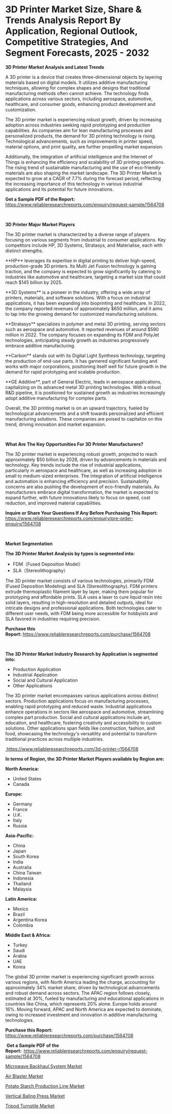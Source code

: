 <p><h1>3D Printer Market Size, Share & Trends Analysis Report By Application, Regional Outlook, Competitive Strategies, And Segment Forecasts, 2025 - 2032</h1></p><p><strong>3D Printer Market Analysis and Latest Trends</strong></p>
<p><p>A 3D printer is a device that creates three-dimensional objects by layering materials based on digital models. It utilizes additive manufacturing techniques, allowing for complex shapes and designs that traditional manufacturing methods often cannot achieve. The technology finds applications across various sectors, including aerospace, automotive, healthcare, and consumer goods, enhancing product development and customization.</p><p>The 3D printer market is experiencing robust growth, driven by increasing adoption across industries seeking rapid prototyping and production capabilities. As companies aim for lean manufacturing processes and personalized products, the demand for 3D printing technology is rising. Technological advancements, such as improvements in printer speed, material options, and print quality, are further propelling market expansion.</p><p>Additionally, the integration of artificial intelligence and the Internet of Things is enhancing the efficiency and scalability of 3D printing operations. The rising trend of sustainable manufacturing and the use of eco-friendly materials are also shaping the market landscape. The 3D Printer Market is expected to grow at a CAGR of 7.7% during the forecast period, reflecting the increasing importance of this technology in various industrial applications and its potential for future innovations.</p></p>
<p><strong>Get a Sample PDF of the Report:&nbsp;</strong> <a href="https://www.reliableresearchreports.com/enquiry/request-sample/1564708?utm_campaign=34&utm_medium=2&utm_source=Github&utm_content=ia&utm_term=16022025&utm_id=3d-printer">https://www.reliableresearchreports.com/enquiry/request-sample/1564708</a></p>
<p>&nbsp;</p>
<p><strong>3D Printer Major Market Players</strong></p>
<p><p>The 3D printer market is characterized by a diverse range of players focusing on various segments from industrial to consumer applications. Key competitors include HP, 3D Systems, Stratasys, and Materialise, each with distinct strengths.</p><p>**HP** leverages its expertise in digital printing to deliver high-speed, production-grade 3D printers. Its Multi Jet Fusion technology is gaining traction, and the company is expected to grow significantly by catering to industries like automotive and healthcare, targeting a market size that could reach $145 billion by 2025.</p><p>**3D Systems** is a pioneer in the industry, offering a wide array of printers, materials, and software solutions. With a focus on industrial applications, it has been expanding into bioprinting and healthcare. In 2022, the company reported revenues of approximately $650 million, and it aims to tap into the growing demand for customized manufacturing solutions.</p><p>**Stratasys** specializes in polymer and metal 3D printing, serving sectors such as aerospace and automotive. It reported revenues of around $590 million in 2022. The company focuses on expanding its FDM and PolyJet technologies, anticipating steady growth as industries progressively embrace additive manufacturing.</p><p>**Carbon** stands out with its Digital Light Synthesis technology, targeting the production of end-use parts. It has garnered significant funding and works with major corporations, positioning itself well for future growth in the demand for rapid prototyping and scalable production.</p><p>**GE Additive**, part of General Electric, leads in aerospace applications, capitalizing on its advanced metal 3D printing technologies. With a robust R&D pipeline, it is positioned for sustained growth as industries increasingly adopt additive manufacturing for complex parts.</p><p>Overall, the 3D printing market is on an upward trajectory, fueled by technological advancements and a shift towards personalized and efficient manufacturing solutions. These companies are poised to capitalize on this trend, driving innovation and market expansion.</p></p>
<p>&nbsp;</p>
<p><strong>What Are The Key Opportunities For 3D Printer Manufacturers?</strong></p>
<p><p>The 3D printer market is experiencing robust growth, projected to reach approximately $50 billion by 2028, driven by advancements in materials and technology. Key trends include the rise of industrial applications, particularly in aerospace and healthcare, as well as increasing adoption in small to medium-sized enterprises. The integration of artificial intelligence and automation is enhancing efficiency and precision. Sustainability concerns are also pushing the development of eco-friendly materials. As manufacturers embrace digital transformation, the market is expected to expand further, with future innovations likely to focus on speed, cost reduction, and improved material capabilities.</p></p>
<p><strong>Inquire or Share Your Questions If Any Before Purchasing This Report:</strong> <a href="https://www.reliableresearchreports.com/enquiry/pre-order-enquiry/1564708?utm_campaign=34&utm_medium=2&utm_source=Github&utm_content=ia&utm_term=16022025&utm_id=3d-printer">https://www.reliableresearchreports.com/enquiry/pre-order-enquiry/1564708</a></p>
<p>&nbsp;</p>
<p><strong>Market Segmentation</strong></p>
<p><strong>The 3D Printer Market Analysis by types is segmented into:</strong></p>
<p><ul><li>FDM（Fused Deposition Model）</li><li>SLA（Stereolithography）</li></ul></p>
<p><p>The 3D printer market consists of various technologies, primarily FDM (Fused Deposition Modeling) and SLA (Stereolithography). FDM printers extrude thermoplastic filament layer by layer, making them popular for prototyping and affordable prints. SLA uses a laser to cure liquid resin into solid layers, resulting in high-resolution and detailed outputs, ideal for intricate designs and professional applications. Both technologies cater to different user needs, with FDM being more accessible for hobbyists and SLA favored in industries requiring precision.</p></p>
<p><strong>Purchase this Report:&nbsp;</strong><a href="https://www.reliableresearchreports.com/purchase/1564708?utm_campaign=34&utm_medium=2&utm_source=Github&utm_content=ia&utm_term=16022025&utm_id=3d-printer">https://www.reliableresearchreports.com/purchase/1564708</a></p>
<p>&nbsp;</p>
<p><strong>The 3D Printer Market Industry Research by Application is segmented into:</strong></p>
<p><ul><li>Production Application</li><li>Industrial Application</li><li>Social and Cultural Application</li><li>Other Applications</li></ul></p>
<p><p>The 3D printer market encompasses various applications across distinct sectors. Production applications focus on manufacturing processes, enabling rapid prototyping and reduced waste. Industrial applications enhance operations in sectors like aerospace and automotive, streamlining complex part production. Social and cultural applications include art, education, and healthcare, fostering creativity and accessibility to custom solutions. Other applications span fields like construction, fashion, and food, showcasing the technology's versatility and potential to transform traditional practices across multiple industries.</p></p>
<p><a href="https://www.reliableresearchreports.com/3d-printer-r1564708?utm_campaign=34&utm_medium=2&utm_source=Github&utm_content=ia&utm_term=16022025&utm_id=3d-printer">&nbsp;https://www.reliableresearchreports.com/3d-printer-r1564708</a></p>
<p><strong>In terms of Region, the 3D Printer Market Players available by Region are:</strong></p>
<p>
    <p> <strong> North America: </strong>
        <ul>
            <li>United States</li>
            <li>Canada</li>
        </ul>
        </p> 
    <p> <strong> Europe: </strong>
        <ul>
            <li>Germany</li>
            <li>France</li>
            <li>U.K.</li>
            <li>Italy</li>
            <li>Russia</li>
        </ul>
        </p> 
    <p> <strong> Asia-Pacific: </strong>
        <ul>
            <li>China</li>
            <li>Japan</li>
            <li>South Korea</li>
            <li>India</li>
            <li>Australia</li>
            <li>China Taiwan</li>
            <li>Indonesia</li>
            <li>Thailand</li>
            <li>Malaysia</li>
        </ul>
        </p> 
    <p> <strong> Latin America: </strong>
        <ul>
            <li>Mexico</li>
            <li>Brazil</li>
            <li>Argentina Korea</li>
            <li>Colombia</li>
        </ul>
        </p> 
    <p> <strong> Middle East & Africa: </strong>
        <ul>
            <li>Turkey</li>
            <li>Saudi</li>
            <li>Arabia</li>
            <li>UAE</li>
            <li>Korea</li>
        </ul>
    </p>
    </p>
<p><p>The global 3D printer market is experiencing significant growth across various regions, with North America leading the charge, accounting for approximately 34% market share, driven by technological advancements and robust demand across sectors. The APAC region follows closely, estimated at 30%, fueled by manufacturing and educational applications in countries like China, which represents 20% alone. Europe holds around 16%. Moving forward, APAC and North America are expected to dominate, owing to increased investment and innovation in additive manufacturing technologies.</p></p>
<p><strong>Purchase this Report: </strong><a href="https://www.reliableresearchreports.com/purchase/1564708?utm_campaign=34&utm_medium=2&utm_source=Github&utm_content=ia&utm_term=16022025&utm_id=3d-printer">https://www.reliableresearchreports.com/purchase/1564708</a></p>
<p>&nbsp;<strong>Get a Sample PDF of the Report:&nbsp;&nbsp;</strong><a href="https://www.reliableresearchreports.com/enquiry/request-sample/1564708?utm_campaign=34&utm_medium=2&utm_source=Github&utm_content=ia&utm_term=16022025&utm_id=3d-printer">https://www.reliableresearchreports.com/enquiry/request-sample/1564708</a></p>
<p><strong></strong></p>
<p><p><a href="https://github.com/phumlaaijem/Market-Research-Report-List-1/blob/main/microwave-backhaul-system-market.md?utm_campaign=34&utm_medium=2&utm_source=Github&utm_content=ia&utm_term=16022025&utm_id=3d-printer">Microwave Backhaul System Market</a></p><p><a href="https://github.com/eusoffyhanty/Market-Research-Report-List-1/blob/main/air-blaster-market.md?utm_campaign=34&utm_medium=2&utm_source=Github&utm_content=ia&utm_term=16022025&utm_id=3d-printer">Air Blaster Market</a></p><p><a href="https://github.com/aksayvoogdt/Market-Research-Report-List-1/blob/main/potato-starch-production-line-market.md?utm_campaign=34&utm_medium=2&utm_source=Github&utm_content=ia&utm_term=16022025&utm_id=3d-printer">Potato Starch Production Line Market</a></p><p><a href="https://github.com/alasmyayock/Market-Research-Report-List-1/blob/main/vertical-baling-press-market.md?utm_campaign=34&utm_medium=2&utm_source=Github&utm_content=ia&utm_term=16022025&utm_id=3d-printer">Vertical Baling Press Market</a></p><p><a href="https://github.com/memorirummy/Market-Research-Report-List-1/blob/main/tripod-turnstile-market.md?utm_campaign=34&utm_medium=2&utm_source=Github&utm_content=ia&utm_term=16022025&utm_id=3d-printer">Tripod Turnstile Market</a></p></p>